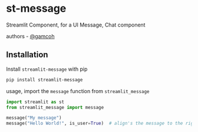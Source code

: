 # st-message

Streamlit Component, for a UI Message, Chat component

authors - [@gamcoh](https://github.com/gamcoh) 

## Installation

Install `streamlit-message` with pip
```bash
pip install streamlit-message 
```

usage, import the `message` function from `streamlit_message`
```py
import streamlit as st
from streamlit_message import message

message("My message") 
message("Hello World!", is_user=True)  # align's the message to the right
```
   
